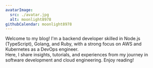 ```yaml
---
avatarImage:
  src: ./avatar.jpg
  alt: moonlight8978
githubCalendar: moonlight8978
---
```


Welcome to my blog! I'm a backend developer skilled in Node.js (TypeScript), Golang, and Ruby, with a strong focus on AWS and Kubernetes as a DevOps engineer.
<br />
Here, I share insights, tutorials, and experiences from my journey in software development and cloud engineering. Enjoy reading!
